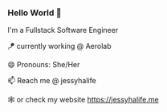### Hello World 👋

I'm a Fullstack Software Engineer

:kite: currently working @ Aerolab

😄 Pronouns: She/Her

📫  Reach me @ jessyhalife 

🕸️ or check my website https://jessyhalife.me

<!--
**jessyhalife/jessyhalife** is a ✨ _special_ ✨ repository because its `README.md` (this file) appears on your GitHub profile.

Here are some ideas to get you started:

- 🔭 I’m currently working on ...
- 🌱 I’m currently learning ...
- 👯 I’m looking to collaborate on ...
- 🤔 I’m looking for help with ...
- 💬 Ask me about ...
- 📫 How to reach me: ...
- 😄 Pronouns: ...
- ⚡ Fun fact: ...
-->
